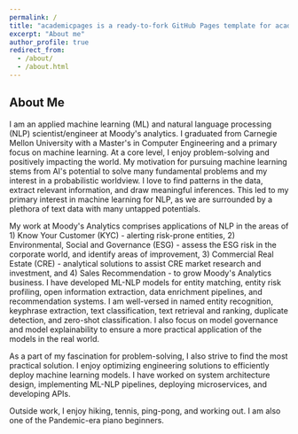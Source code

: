 ```yaml
---
permalink: /
title: "academicpages is a ready-to-fork GitHub Pages template for academic personal websites"
excerpt: "About me"
author_profile: true
redirect_from: 
  - /about/
  - /about.html
---
```





## About Me

I am an applied machine learning (ML) and natural language processing (NLP) scientist/engineer at Moody's analytics. I graduated from Carnegie Mellon University with a Master's in Computer Engineering and a primary focus on machine learning. At a core level, I enjoy problem-solving and positively impacting the world. My motivation for pursuing machine learning stems from AI's potential to solve many fundamental problems and my interest in a probabilistic worldview. I love to find patterns in the data, extract relevant information, and draw meaningful inferences. This led to my primary interest in machine learning for NLP, as we are surrounded by a plethora of text data with many untapped potentials. 

My work at Moody's Analytics comprises applications of NLP in the areas of 1) Know Your Customer (KYC) - alerting risk-prone entities, 2) Environmental, Social and Governance (ESG) - assess the ESG risk in the corporate world, and identify areas of improvement, 3) Commercial Real Estate (CRE) - analytical solutions to assist CRE market research and investment, and 4) Sales Recommendation - to grow Moody's Analytics business. I have developed ML-NLP models for entity matching, entity risk profiling, open information extraction, data enrichment pipelines, and recommendation systems. I am well-versed in named entity recognition, keyphrase extraction, text classification, text retrieval and ranking, duplicate detection, and zero-shot classification. I also focus on model governance and model explainability to ensure a more practical application of the models in the real world. 

As a part of my fascination for problem-solving, I also strive to find the most practical solution. I enjoy optimizing engineering solutions to efficiently deploy machine learning models. I have worked on system architecture design, implementing ML-NLP pipelines, deploying microservices, and developing APIs. 

Outside work, I enjoy hiking, tennis, ping-pong, and working out. I am also one of the Pandemic-era piano beginners. 
